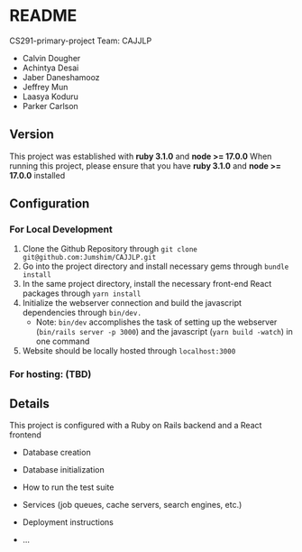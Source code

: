 # README
CS291-primary-project
Team: CAJJLP
* Calvin Dougher
* Achintya Desai
* Jaber Daneshamooz
* Jeffrey Mun
* Laasya Koduru
* Parker Carlson

## Version
This project was established with **ruby 3.1.0** and **node >= 17.0.0**
When running this project, please ensure that you have **ruby 3.1.0** and **node >= 17.0.0** installed

## Configuration
### For Local Development
1) Clone the Github Repository through `git clone git@github.com:Jumshim/CAJJLP.git`
2) Go into the project directory and install necessary gems through `bundle install`
3) In the same project directory, install the necessary front-end React packages through `yarn install`
4) Initialize the webserver connection and build the javascript dependencies through `bin/dev.`
    - Note: `bin/dev` accomplishes the task of setting up the webserver (`bin/rails server -p 3000`) and the javascript (`yarn build -watch`) in one command
6) Website should be locally hosted through `localhost:3000`

### For hosting: (TBD)

## Details
This project is configured with a Ruby on Rails backend and a React frontend

* Database creation

* Database initialization

* How to run the test suite

* Services (job queues, cache servers, search engines, etc.)

* Deployment instructions

* ...
